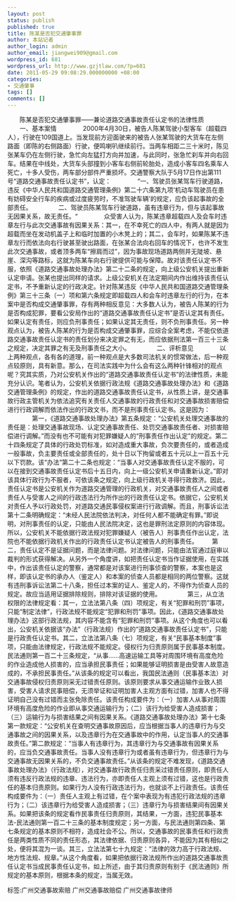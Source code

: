 ```yaml
---
layout: post
status: publish
published: true
title: 陈某是否犯交通肇事罪
author: 本站记者
author_login: admin
author_email: jiangwei909@gmail.com
wordpress_id: 681
wordpress_url: http://www.gzjtlaw.com/?p=681
date: 2011-05-29 09:08:29.000000000 +08:00
categories:
- 交通肇事
tags: []
comments: []
---
```

　　陈某是否犯交通肇事罪&mdash;&mdash;兼论道路交通事故责任认定书的法律性质 　　一、基本案情 　　　　2000年4月30日，被告人陈某驾驶小型客车（超载四人），行驶在109国道上。当发现前方迎面驶来的被告人张某驾驶的大货车在左侧路面（即陈的右侧路面）行驶，便鸣喇叭继续前行。当两车相距二三十米时，陈见张某车仍在左侧行驶，急忙向左猛打方向并加速，与此同时，张急忙刹车并向右回车。结果在中线处，大货车头部撞到小客车右侧前轮胎处，造成小客车四名乘车人死亡，十多人受伤，两车部分部件严重损坏。交通警察大队于5月17日作出第111号&ldquo;道路交通事故责任认定书&rdquo;，认定： 　　　　&ldquo;一、驾驶员张某驾车行驶道路，违反《中华人民共和国道路交通管理条例》第二十六条第九项&lsquo;机动车驾驶员在患有妨碍安全行车的疾病或过度疲劳时，不准驾驶车辆&rsquo;的规定，应负该起事故的全部责任。 　　　　二、驾驶员陈某驾车行驶道路，虽有违章行为，但与该起事故无因果关系，故无责任。&ldquo; 　　　　众受害人认为，陈某违章超载四人及会车时违章左行与此次交通事故有因果关系：其一，在不幸死亡的四人中，有两人就是因为超载而坐在发动机盖子上和临时加置的小木凳上的；其二，会车时，如果陈某不违章左行而依法向右行驶甚至驶出路面，在张某合法向右回车的情况下，也许不发生此次交通事故，或者顶多两车&ldquo;擦肩而过&rdquo;，因为事故现场道路两侧并无陡坡、悬崖、深沟等路标，这就为陈某车向右行驶提供可能与保障。故对该责任认定书不服，依照《道路交通事故处理办法》第二十二条的规定，向上级公安机关提出重新认定申请。张某也提出同样的请求。上级公安机关在法定期间内作出维持该责任认定书，不予重新认定的行政决定。针对陈某违反《中华人民共和国道路交通管理条例》第三十三条（一）项和第六条规定即超载四人和会车时违章左行的行为，在本案中是否构成交通肇事罪，存有两种相反意见：大多数人认为，被告人陈某的行为是否构成犯罪，要看公安局作出的&ldquo;道路交通事故责任认定书&rdquo;是否认定其有责任。如果认定有责任，则应负刑事责任；如果认定其无责任，则不负刑事责任。另一种观点认为，被告人陈某的行为是否构成交通肇事罪，应综合全案考虑，不能仅依道路交通事故责任认定书的责任划分来决定罪之有无，而应依据刑法第一百三十三条之规定，决定其罪之有无及刑事责任之大小。 　　　　二、评析意见 　　　　以上两种观点，各有各的道理，前一种观点是大多数司法机关的惯常做法，后一种观点较原则，具有新意。那么，在司法实践中为什么会有这么两种针锋相对的观点呢？究其实质，乃对公安机关作出的&ldquo;道路交通事故责任认定书&rdquo;的法律性质，未能充分认识。笔者认为，公安机关依据行政法规《道路交通事故处理办法》和《道路交通管理条例》的规定，作出的道路交通事故责任认定书，从性质上讲，是交通事故行政主管机关为依法追究有关责任人交通事故的行政责任和对交通事故损害赔偿进行行政调解而依法作出的行政文书，而不是刑事责任认定书。这是因为： 　　　　第一，《道路交通事故处理办法》第五条规定：&ldquo;公安机关处理交通事故的责任是：处理交通事故现场、认定交通事故责任、处罚交通事故责任者、对损害赔偿进行调解。&rdquo;而没有也不可能有对犯罪嫌疑人的&ldquo;刑事责任作出认定&rdquo;的规定。第二十四条规定了具体的行政处罚标准，如对造成重大事故，负次要责任的，或者造成一般事故，负主要责任或全部责任的，处十日以下拘留或者五十元以上一百五十元以下罚款。该&ldquo;办法&rdquo;第二十二条也规定：&ldquo;当事人对交通事故责任认定不服的，可以在接到交通事故责任认定书后十五日内，向上一级公安机关申请重新认定。&rdquo;即对该具体行政行为不服者，可依该条之规定，向上级行政机关寻得行政救济。因此，责任认定书是公安机关作为道路交通管理的行政机关，对交通事故责任人之间或者责任人与受害人之间的行政违法行为所作出的行政责任认定书。依据它，公安机关对责任人予以行政处罚，对道路交通民事侵权案进行行政调解。而且，刑事诉讼法第十二条明确规定：&ldquo;未经人民法院依法判决，对任何人都不能确定有罪。&rdquo;即说明，对刑事责任的认定，只能由人民法院决定，这也是罪刑法定原则的内容体现。所以，公安机关不能依据行政法规对犯罪嫌疑人（被告人）刑事责任作出认定，法院也不能依据行政机关作出的行政责任认定书认定被告人的刑事责任。  　　第二，责任认定不是证据问题，而是法律问题。对法律问题，只能由法官通过庭审以裁判的形式获得解决。从另外一个角度讲，如把责任认定书当作证据使用，在实践中，作出该责任认定的警察，通常都是对该案进行刑事侦查的警察，本案也是这样，即该认定书的承办人（鉴定人）和本案的侦查人员都是相同的两位警察。这就有违刑事诉讼法第二十八条，担任过本案的证人、鉴定人的，不得作为侦查人员的规定。故应当适用证据排除规则，排除对该证据的使用。 　　　　第三，从立法权限的法律规定看：其一，立法法第八条（四）项规定，有关&ldquo;犯罪和刑罚&rdquo;事项，只能&ldquo;制定法律&rdquo;，行政法规不能规定&ldquo;犯罪和刑罚&rdquo;事项。因此，《道路交通事故处理办法》这部行政法规，其内容不能含有&ldquo;犯罪和刑罚&rdquo;事项。从这个角度也可以看出，公安机关依据该&ldquo;办法&rdquo;（行政法规）作出的&ldquo;道路交通事故责任认定书&rdquo;，只能是行政责任认定书。其二，立法法第八条（七）项规定，有关&ldquo;民事基本制度&rdquo;事项，只能由法律规定，行政法规不能规定。侵权行为归责原则属于民事基本制度。民法通则第一百二十三条规定，&ldquo;从事&hellip;&hellip;高速运输工具等对周围环境有高度危险的作业造成他人损害的，应当承担民事责任；如果能够证明损害是由受害人故意造成的，不承担民事责任。&rdquo;从该条的规定可以看出，我国民法通则（民事基本法）对交通事故侵权归责原则采无过错责任原则。该原则要求从事交通运输作业致人损害，受害人请求民事赔偿，无须举证和证明加害人主观方面有过错，加害人也不得证明自己没有过错而主张免除责任。该责任构成要件为：（一）加害人从事对周围环境有高度危险的作业即从事交通运输行为；（二）该行为给受害人造成损害；（三）运输行为与损害结果之间有因果关系。《道路交通事故处理办法》第十七条第一款规定：&ldquo;公安机关在查明交通事故原因后，应当根据当事人的违章行为与交通事故之间的因果关系，以及违章行为在交通事故中的作用，认定当事人的交通事故责任。&rdquo;第二款规定：&ldquo;当事人有违章行为，其违章行为与交通事故有因果关系的，应当负交通事故责任。当事人没有违章行为或者虽有违章行为，但违章行为与交通事故无因果关系的，不负交通事故责任。&rdquo;从该条的规定不难发现，《道路交通事故处理办法》（行政法规），对交通事故行政责任归责采过错责任原则，即责任人须有违反行政法规的违章、违法行为，亦即责任人主观上须有过错，这也是行政责任的基本归责原则。如果行为人没有行政违法行为，也就谈不上行政责任。该责任构成要件为：（一）责任人主观上有过错，在个案中表现为有违犯行政法规的违章行为；（二）该违章行为给受害人造成损害；（三）违章行为与损害结果间有因果关系。如果把该条的规定看作民事责任归责原则，其结果，一方面，违犯民事基本法-民法通则第一百二十三条的基本制度规定；另一方面，与民法通则第四条、第七条规定的基本原则不相符，造成社会不公。所以，交通事故的民事责任和行政责任是两类性质不同的责任形态，其法律依据、归责原则各异，不能因为其有相似之处，便将其混为一谈。其三，立法法第七十九规定：&ldquo;法律的效力高于行政法规、地方性法规、规章。&rdquo;从这个角度看，如果把依据行政法规所作出的道路交通事故责任认定书当成民事责任认定书，如上所述，由于其归责原则有别于《民法通则》所规定的基本原则，根据本条的规定，当属无效。标签:广州交通事故索赔 广州交通事故赔偿 广州交通事故律师
